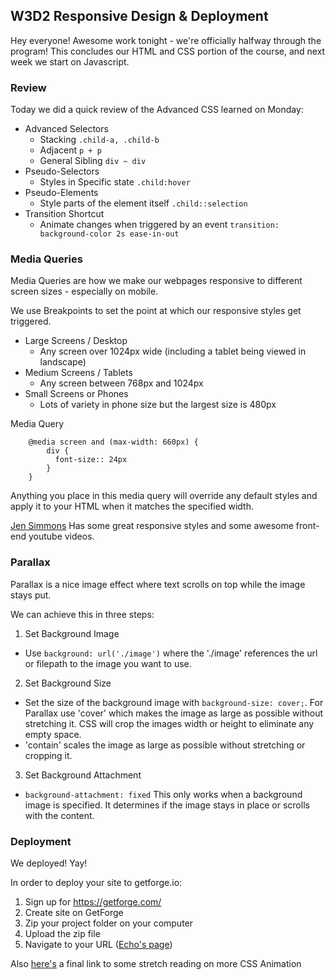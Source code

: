 ## W3D2 Responsive Design & Deployment

Hey everyone! Awesome work tonight - we're officially halfway through the program! This concludes our HTML and CSS portion of the course, and next week we start on Javascript.

### Review

Today we did a quick review of the Advanced CSS learned on Monday:

- Advanced Selectors
  - Stacking `.child-a, .child-b`
  - Adjacent `p + p`
  - General Sibling `div ~ div`
- Pseudo-Selectors
  - Styles in Specific state `.child:hover`
- Pseudo-Elements
  - Style parts of the element itself `.child::selection`
- Transition Shortcut
  - Animate changes when triggered by an event `transition: background-color 2s ease-in-out`

### Media Queries

Media Queries are how we make our webpages responsive to different screen sizes - especially on mobile.

We use Breakpoints to set the point at which our responsive styles get triggered.

- Large Screens / Desktop
  - Any screen over 1024px wide (including a tablet being viewed in landscape)
- Medium Screens / Tablets
  - Any screen between 768px and 1024px
- Small Screens or Phones
  - Lots of variety in phone size but the largest size is 480px

Media Query

```
    @media screen and (max-width: 660px) {
        div {
          font-size:: 24px
        }
    }
```

Anything you place in this media query will override any default styles and apply it to your HTML when it matches the specified width.

[Jen Simmons](http://jensimmons.com/) Has some great responsive styles and some awesome front-end youtube videos.

### Parallax

Parallax is a nice image effect where text scrolls on top while the image stays put.

We can achieve this in three steps:

1. Set Background Image

- Use `background: url('./image')` where the './image' references the url or filepath to the image you want to use.

2. Set Background Size

- Set the size of the background image with `background-size: cover;`. For Parallax use 'cover' which makes the image as large as possible without stretching it. CSS will crop the images width or height to eliminate any empty space.
- 'contain' scales the image as large as possible without stretching or cropping it.

3. Set Background Attachment

- `background-attachment: fixed` This only works when a background image is specified. It determines if the image stays in place or scrolls with the content.

### Deployment

We deployed! Yay!

In order to deploy your site to getforge.io:

1. Sign up for https://getforge.com/
2. Create site on GetForge
3. Zip your project folder on your computer
4. Upload the zip file
5. Navigate to your URL
   ([Echo's page](echo.getforge.io))

Also [here's](https://css-tricks.com/snippets/css/keyframe-animation-syntax/) a final link to some stretch reading on more CSS Animation
